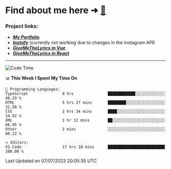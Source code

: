 # Find about me here ➜ [🧑](https://pauabella.dev)

### Project links:
- ***[My Portfolio](https://pauabella.dev)***
- ***[Instafy](https://instafy.me)*** (currently not working due to changes in the Instagram API)
- ***[GiveMeTheLyrics in Vue](https://lyrics.pauabella.dev)***
- ***[GiveMeTheLyrics in React](https://pauabella.dev/GiveMeTheLyrics)***

---
<!--START_SECTION:waka-->
![Code Time](http://img.shields.io/badge/Code%20Time-2%2C304%20hrs%2033%20mins-blue)

📊 **This Week I Spent My Time On** 

```text
💬 Programming Languages: 
TypeScript               8 hrs               ████████████░░░░░░░░░░░░░   46.29 % 
HTML                     5 hrs 27 mins       ████████░░░░░░░░░░░░░░░░░   31.56 % 
CSS                      2 hrs 34 mins       ████░░░░░░░░░░░░░░░░░░░░░   14.92 % 
XML                      1 hr 12 mins        ██░░░░░░░░░░░░░░░░░░░░░░░   06.95 % 
Other                    2 mins              ░░░░░░░░░░░░░░░░░░░░░░░░░   00.22 % 

🔥 Editors: 
VS Code                  17 hrs 18 mins      █████████████████████████   100.00 % 
```


 Last Updated on 07/07/2023 20:05:35 UTC
<!--END_SECTION:waka-->
